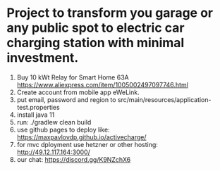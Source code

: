 # Project to transform you garage or any public spot to electric car charging station with minimal investment.

1. Buy 10 kWt Relay for Smart Home 63A https://www.aliexpress.com/item/1005002497097746.html
2. Create account from mobile app eWeLink.
3. put email, password and region to src/main/resources/application-test.properties
4. install java 11
5. run: ./gradlew clean build
6. use github pages to deploy like: https://maxpavlovdp.github.io/activecharge/
7. for mvc dployment use hetzner or other hosting: http://49.12.117.164:3000/
8. our chat: https://discord.gg/K9NZchX6
